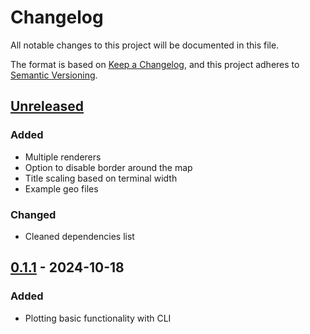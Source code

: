 # Changelog

All notable changes to this project will be documented in this file.

The format is based on [Keep a Changelog](https://keepachangelog.com/en/1.0.0/),
and this project adheres to [Semantic Versioning](https://semver.org/spec/v2.0.0.html).

## [Unreleased]

### Added

- Multiple renderers
- Option to disable border around the map
- Title scaling based on terminal width
- Example geo files

### Changed

- Cleaned dependencies list

## [0.1.1] - 2024-10-18

### Added

- Plotting basic functionality with CLI

[Unreleased]: https://github.com/RaczeQ/pixel-map/compare/0.1.1...HEAD

[0.1.1]: https://github.com/RaczeQ/pixel-map/releases/tag/0.1.1
